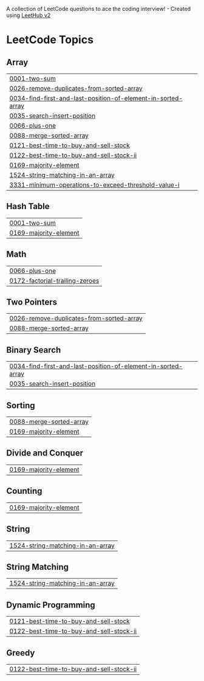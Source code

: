 A collection of LeetCode questions to ace the coding interview! - Created using [LeetHub v2](https://github.com/arunbhardwaj/LeetHub-2.0)
<!---LeetCode Topics Start-->
# LeetCode Topics
## Array
|  |
| ------- |
| [0001-two-sum](https://github.com/daniel1sender/LeetCodeStudyPlan/tree/master/0001-two-sum) |
| [0026-remove-duplicates-from-sorted-array](https://github.com/daniel1sender/LeetCodeStudyPlan/tree/master/0026-remove-duplicates-from-sorted-array) |
| [0034-find-first-and-last-position-of-element-in-sorted-array](https://github.com/daniel1sender/LeetCodeStudyPlan/tree/master/0034-find-first-and-last-position-of-element-in-sorted-array) |
| [0035-search-insert-position](https://github.com/daniel1sender/LeetCodeStudyPlan/tree/master/0035-search-insert-position) |
| [0066-plus-one](https://github.com/daniel1sender/LeetCodeStudyPlan/tree/master/0066-plus-one) |
| [0088-merge-sorted-array](https://github.com/daniel1sender/LeetCodeStudyPlan/tree/master/0088-merge-sorted-array) |
| [0121-best-time-to-buy-and-sell-stock](https://github.com/daniel1sender/LeetCodeStudyPlan/tree/master/0121-best-time-to-buy-and-sell-stock) |
| [0122-best-time-to-buy-and-sell-stock-ii](https://github.com/daniel1sender/LeetCodeStudyPlan/tree/master/0122-best-time-to-buy-and-sell-stock-ii) |
| [0169-majority-element](https://github.com/daniel1sender/LeetCodeStudyPlan/tree/master/0169-majority-element) |
| [1524-string-matching-in-an-array](https://github.com/daniel1sender/LeetCodeStudyPlan/tree/master/1524-string-matching-in-an-array) |
| [3331-minimum-operations-to-exceed-threshold-value-i](https://github.com/daniel1sender/LeetCodeStudyPlan/tree/master/3331-minimum-operations-to-exceed-threshold-value-i) |
## Hash Table
|  |
| ------- |
| [0001-two-sum](https://github.com/daniel1sender/LeetCodeStudyPlan/tree/master/0001-two-sum) |
| [0169-majority-element](https://github.com/daniel1sender/LeetCodeStudyPlan/tree/master/0169-majority-element) |
## Math
|  |
| ------- |
| [0066-plus-one](https://github.com/daniel1sender/LeetCodeStudyPlan/tree/master/0066-plus-one) |
| [0172-factorial-trailing-zeroes](https://github.com/daniel1sender/LeetCodeStudyPlan/tree/master/0172-factorial-trailing-zeroes) |
## Two Pointers
|  |
| ------- |
| [0026-remove-duplicates-from-sorted-array](https://github.com/daniel1sender/LeetCodeStudyPlan/tree/master/0026-remove-duplicates-from-sorted-array) |
| [0088-merge-sorted-array](https://github.com/daniel1sender/LeetCodeStudyPlan/tree/master/0088-merge-sorted-array) |
## Binary Search
|  |
| ------- |
| [0034-find-first-and-last-position-of-element-in-sorted-array](https://github.com/daniel1sender/LeetCodeStudyPlan/tree/master/0034-find-first-and-last-position-of-element-in-sorted-array) |
| [0035-search-insert-position](https://github.com/daniel1sender/LeetCodeStudyPlan/tree/master/0035-search-insert-position) |
## Sorting
|  |
| ------- |
| [0088-merge-sorted-array](https://github.com/daniel1sender/LeetCodeStudyPlan/tree/master/0088-merge-sorted-array) |
| [0169-majority-element](https://github.com/daniel1sender/LeetCodeStudyPlan/tree/master/0169-majority-element) |
## Divide and Conquer
|  |
| ------- |
| [0169-majority-element](https://github.com/daniel1sender/LeetCodeStudyPlan/tree/master/0169-majority-element) |
## Counting
|  |
| ------- |
| [0169-majority-element](https://github.com/daniel1sender/LeetCodeStudyPlan/tree/master/0169-majority-element) |
## String
|  |
| ------- |
| [1524-string-matching-in-an-array](https://github.com/daniel1sender/LeetCodeStudyPlan/tree/master/1524-string-matching-in-an-array) |
## String Matching
|  |
| ------- |
| [1524-string-matching-in-an-array](https://github.com/daniel1sender/LeetCodeStudyPlan/tree/master/1524-string-matching-in-an-array) |
## Dynamic Programming
|  |
| ------- |
| [0121-best-time-to-buy-and-sell-stock](https://github.com/daniel1sender/LeetCodeStudyPlan/tree/master/0121-best-time-to-buy-and-sell-stock) |
| [0122-best-time-to-buy-and-sell-stock-ii](https://github.com/daniel1sender/LeetCodeStudyPlan/tree/master/0122-best-time-to-buy-and-sell-stock-ii) |
## Greedy
|  |
| ------- |
| [0122-best-time-to-buy-and-sell-stock-ii](https://github.com/daniel1sender/LeetCodeStudyPlan/tree/master/0122-best-time-to-buy-and-sell-stock-ii) |
<!---LeetCode Topics End-->